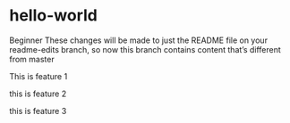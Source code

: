 # hello-world
Beginner
These changes will be made to just the README file on your readme-edits branch, so now this branch contains content that’s different from master

This is feature 1

this is feature 2

this is feature 3

